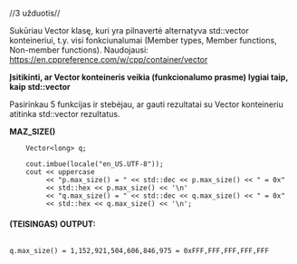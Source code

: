 //3 užduotis//

Sukūriau Vector klasę, kuri yra pilnavertė alternatyva std::vector konteineriui, t.y. visi fonkciunalumai (Member types, Member functions, Non-member functions). Naudojausi: https://en.cppreference.com/w/cpp/container/vector

**Įsitikinti, ar Vector konteineris veikia (funkcionalumo prasme) lygiai taip, kaip std::vector**

Pasirinkau 5 funkcijas ir stebėjau, ar gauti rezultatai su Vector konteineriu atitinka std::vector rezultatus.

**MAZ_SIZE()**

``` Vector<char> p;
    Vector<long> q;
 
    cout.imbue(locale("en_US.UTF-8"));
    cout << uppercase
         << "p.max_size() = " << std::dec << p.max_size() << " = 0x"
         << std::hex << p.max_size() << '\n'
         << "q.max_size() = " << std::dec << q.max_size() << " = 0x"
         << std::hex << q.max_size() << '\n';
```

#### (TEISINGAS) OUTPUT:

```p.max_size() = 9,223,372,036,854,775,807 = 0x7,FFF,FFF,FFF,FFF,FFF

q.max_size() = 1,152,921,504,606,846,975 = 0xFFF,FFF,FFF,FFF,FFF
```

